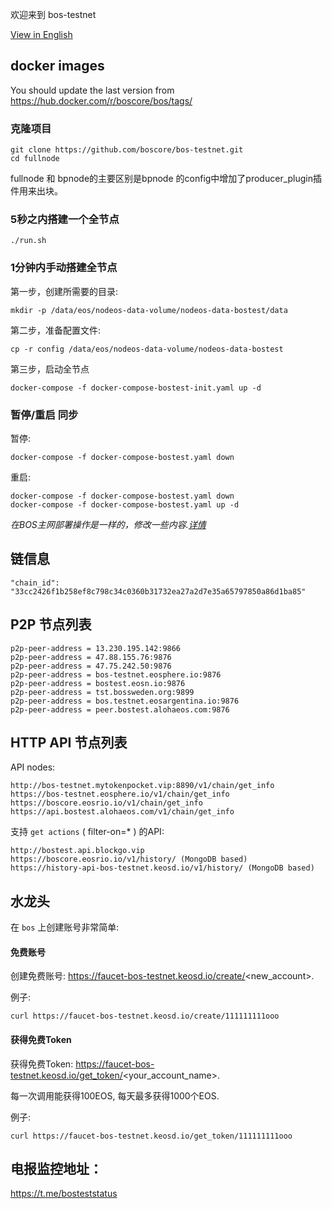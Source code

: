 
欢迎来到 bos-testnet

[View in English](README.md)

## docker images 
You should update the last version from https://hub.docker.com/r/boscore/bos/tags/

### 克隆项目

```
git clone https://github.com/boscore/bos-testnet.git
cd fullnode
```
fullnode 和 bpnode的主要区别是bpnode 的config中增加了producer_plugin插件用来出块。
### 5秒之内搭建一个全节点

```
./run.sh
```

### 1分钟内手动搭建全节点

第一步，创建所需要的目录:

```
mkdir -p /data/eos/nodeos-data-volume/nodeos-data-bostest/data
```

第二步，准备配置文件:

```
cp -r config /data/eos/nodeos-data-volume/nodeos-data-bostest
```

第三步，启动全节点

```
docker-compose -f docker-compose-bostest-init.yaml up -d
```

### 暂停/重启 同步

暂停:

```
docker-compose -f docker-compose-bostest.yaml down
```

重启:

```
docker-compose -f docker-compose-bostest.yaml down
docker-compose -f docker-compose-bostest.yaml up -d
```
*在BOS主网部署操作是一样的，修改一些内容.[详情](https://github.com/boscore/bos-testnet/blob/master/deploy-mainnetbp.md)*

## 链信息

```
"chain_id": "33cc2426f1b258ef8c798c34c0360b31732ea27a2d7e35a65797850a86d1ba85"

```

## P2P 节点列表

```
p2p-peer-address = 13.230.195.142:9866
p2p-peer-address = 47.88.155.76:9876
p2p-peer-address = 47.75.242.50:9876
p2p-peer-address = bos-testnet.eosphere.io:9876
p2p-peer-address = bostest.eosn.io:9876
p2p-peer-address = tst.bossweden.org:9899
p2p-peer-address = bos.testnet.eosargentina.io:9876
p2p-peer-address = peer.bostest.alohaeos.com:9876
```


## HTTP API 节点列表

API nodes:
```
http://bos-testnet.mytokenpocket.vip:8890/v1/chain/get_info
https://bos-testnet.eosphere.io/v1/chain/get_info
https://boscore.eosrio.io/v1/chain/get_info
https://api.bostest.alohaeos.com/v1/chain/get_info
```

支持 `get actions` ( filter-on=* ) 的API:
```
http://bostest.api.blockgo.vip
https://boscore.eosrio.io/v1/history/ (MongoDB based)
https://history-api-bos-testnet.keosd.io/v1/history/ (MongoDB based)
```

## 水龙头

在 `bos` 上创建账号非常简单:

#### 免费账号
创建免费账号: https://faucet-bos-testnet.keosd.io/create/<new_account>.

例子:
```
curl https://faucet-bos-testnet.keosd.io/create/111111111ooo
```

#### 获得免费Token
获得免费Token: https://faucet-bos-testnet.keosd.io/get_token/<your_account_name>. 

每一次调用能获得100EOS, 每天最多获得1000个EOS.

例子:
``` 
curl https://faucet-bos-testnet.keosd.io/get_token/111111111ooo
```

## 电报监控地址：
 https://t.me/bosteststatus 





